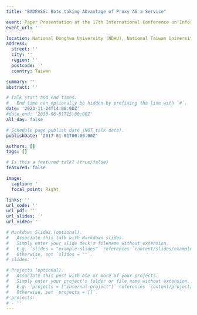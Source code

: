 ```yaml
---
title: "BADPASS: Bots taking ADvantage of Proxy AS a Service"

event: Paper Presentation at the 17th International Conference on Information Security Practice and Experience (ISPEC 2022)
event_url: ''

location: National Donghwa University (NDHU), National Taiwan University of Science and Technology (NTUST) and National Sun Yat-sen University (NSYSU).
address:
  street: ''
  city: ''
  region: ''
  postcode: ''
  country: Taiwan

summary: ''
abstract: ''

# Talk start and end times.
#   End time can optionally be hidden by prefixing the line with `#`.
date: '2023-11-24T14:00:00Z'
#date_end: '2030-06-01T15:00:00Z'
all_day: false

# Schedule page publish date (NOT talk date).
publishDate: '2017-01-01T00:00:00Z'

authors: []
tags: []

# Is this a featured talk? (true/false)
featured: false

image:
  caption: ''
  focal_point: Right

links: ''
url_code: ''
url_pdf: ''
url_slides: ''
url_video: ''

# Markdown Slides (optional).
#   Associate this talk with Markdown slides.
#   Simply enter your slide deck's filename without extension.
#   E.g. `slides = "example-slides"` references `content/slides/example-slides.md`.
#   Otherwise, set `slides = ""`.
# slides: ''

# Projects (optional).
#   Associate this post with one or more of your projects.
#   Simply enter your project's folder or file name without extension.
#   E.g. `projects = ["internal-project"]` references `content/project/deep-learning/index.md`.
#   Otherwise, set `projects = []`.
# projects:
# - ''
---
```

